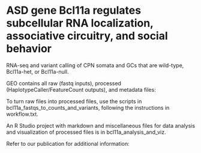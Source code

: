 # ASD gene Bcl11a regulates subcellular RNA localization, associative circuitry, and social behavior
RNA-seq and variant calling of CPN somata and GCs that are wild-type, Bcl11a-het, or Bcl11a-null.

GEO contains all raw (fastq inputs), processed (HaplotypeCaller/FeatureCount outputs), and metadata files: 

To turn raw files into processed files, use the scripts in bcl11a_fastqs_to_counts_and_variants, following the instructions in workflow.txt. 

An R Studio project with markdown and miscellaneous files for data analysis and visualization of processed files is in bcl11a_analysis_and_viz. 

Refer to our publication for additional information: 
